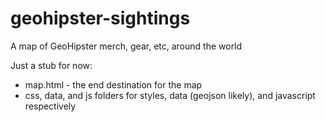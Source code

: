 # geohipster-sightings
A map of GeoHipster merch, gear, etc, around the world


Just a stub for now:
- map.html - the end destination for the map
- css, data, and js folders for styles, data (geojson likely), and javascript respectively
